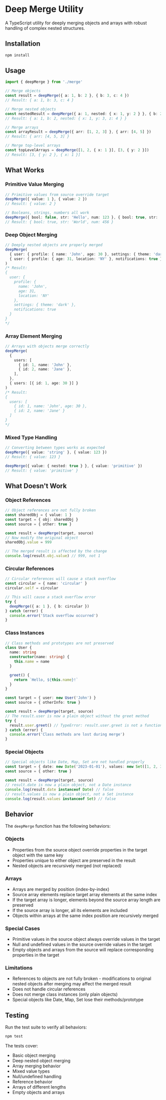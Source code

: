 # Deep Merge Utility

A TypeScript utility for deeply merging objects and arrays with robust handling of complex nested structures.

## Installation

```bash
npm install
```

## Usage

```typescript
import { deepMerge } from './merge'

// Merge objects
const result = deepMerge({ a: 1, b: 2 }, { b: 3, c: 4 })
// Result: { a: 1, b: 3, c: 4 }

// Merge nested objects
const nestedResult = deepMerge({ a: 1, nested: { x: 1, y: 2 } }, { b: 2, nested: { y: 3, z: 4 } })
// Result: { a: 1, b: 2, nested: { x: 1, y: 3, z: 4 } }

// Merge arrays
const arrayResult = deepMerge({ arr: [1, 2, 3] }, { arr: [4, 5] })
// Result: { arr: [4, 5, 3] }

// Merge top-level arrays
const topLevelArrays = deepMerge([1, 2, { x: 1 }], [3, { y: 2 }])
// Result: [3, { y: 2 }, { x: 1 }]
```

## What Works

### Primitive Value Merging

```typescript
// Primitive values from source override target
deepMerge({ value: 1 }, { value: 2 })
// Result: { value: 2 }

// Booleans, strings, numbers all work
deepMerge({ bool: false, str: 'Hello', num: 123 }, { bool: true, str: 'World', num: 456 })
// Result: { bool: true, str: 'World', num: 456 }
```

### Deep Object Merging

```typescript
// Deeply nested objects are properly merged
deepMerge(
  { user: { profile: { name: 'John', age: 30 }, settings: { theme: 'dark' } } },
  { user: { profile: { age: 31, location: 'NY' }, notifications: true } }
)
/* Result: 
{
  user: {
    profile: { 
      name: 'John',
      age: 31,
      location: 'NY'
    },
    settings: { theme: 'dark' },
    notifications: true
  }
}
*/
```

### Array Element Merging

```typescript
// Arrays with objects merge correctly
deepMerge(
  {
    users: [
      { id: 1, name: 'John' },
      { id: 2, name: 'Jane' },
    ],
  },
  { users: [{ id: 1, age: 30 }] }
)
/* Result:
{
  users: [
    { id: 1, name: 'John', age: 30 },
    { id: 2, name: 'Jane' }
  ]
}
*/
```

### Mixed Type Handling

```typescript
// Converting between types works as expected
deepMerge({ value: 'string' }, { value: 123 })
// Result: { value: 123 }

deepMerge({ value: { nested: true } }, { value: 'primitive' })
// Result: { value: 'primitive' }
```

## What Doesn't Work

### Object References

```typescript
// Object references are not fully broken
const sharedObj = { value: 1 }
const target = { obj: sharedObj }
const source = { other: true }

const result = deepMerge(target, source)
// Now modify the original object
sharedObj.value = 999

// The merged result is affected by the change
console.log(result.obj.value) // 999, not 1
```

### Circular References

```typescript
// Circular references will cause a stack overflow
const circular = { name: 'circular' }
circular.self = circular

// This will cause a stack overflow error
try {
  deepMerge({ a: 1 }, { b: circular })
} catch (error) {
  console.error('Stack overflow occurred')
}
```

### Class Instances

```typescript
// Class methods and prototypes are not preserved
class User {
  name: string
  constructor(name: string) {
    this.name = name
  }

  greet() {
    return `Hello, ${this.name}!`
  }
}

const target = { user: new User('John') }
const source = { otherInfo: true }

const result = deepMerge(target, source)
// The result.user is now a plain object without the greet method
try {
  result.user.greet() // TypeError: result.user.greet is not a function
} catch (error) {
  console.error('Class methods are lost during merge')
}
```

### Special Objects

```typescript
// Special objects like Date, Map, Set are not handled properly
const target = { date: new Date('2023-01-01'), values: new Set([1, 2, 3]) }
const source = { other: true }

const result = deepMerge(target, source)
// result.date is now a plain object, not a Date instance
console.log(result.date instanceof Date) // false
// result.values is now a plain object, not a Set instance
console.log(result.values instanceof Set) // false
```

## Behavior

The `deepMerge` function has the following behaviors:

### Objects

- Properties from the source object override properties in the target object with the same key
- Properties unique to either object are preserved in the result
- Nested objects are recursively merged (not replaced)

### Arrays

- Arrays are merged by position (index-by-index)
- Source array elements replace target array elements at the same index
- If the target array is longer, elements beyond the source array length are preserved
- If the source array is longer, all its elements are included
- Objects within arrays at the same index position are recursively merged

### Special Cases

- Primitive values in the source object always override values in the target
- Null and undefined values in the source override values in the target
- Empty objects and arrays from the source will replace corresponding properties in the target

### Limitations

- References to objects are not fully broken - modifications to original nested objects after merging may affect the merged result
- Does not handle circular references
- Does not merge class instances (only plain objects)
- Special objects like Date, Map, Set lose their methods/prototype

## Testing

Run the test suite to verify all behaviors:

```bash
npm test
```

The tests cover:

- Basic object merging
- Deep nested object merging
- Array merging behavior
- Mixed value types
- Null/undefined handling
- Reference behavior
- Arrays of different lengths
- Empty objects and arrays
